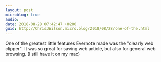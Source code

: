 ```yaml
---
layout: post
microblog: true
audio: 
date: 2018-08-28 07:42:47 +0200
guid: http://ChrisJWilson.micro.blog/2018/08/28/one-of-the.html
---
```

One of the greatest little features Evernote made was the "clearly web clipper". It was so great for saving web article, but also for general web browsing. (I still have it on my mac) 
